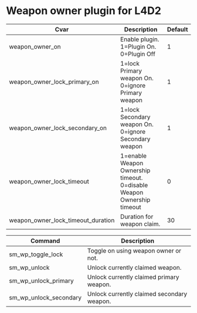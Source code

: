 # Weapon owner plugin for L4D2
Cvar | Description | Default
---|---|---
weapon_owner_on | Enable plugin. 1=Plugin On. 0=Plugin Off | 1
weapon_owner_lock_primary_on | 1=lock Primary weapon On. 0=ignore Primary weapon | 1
weapon_owner_lock_secondary_on | 1=lock Secondary weapon On. 0=ignore Secondary weapon | 1
weapon_owner_lock_timeout | 1=enable Weapon Ownership timeout. 0=disable Weapon Ownership timeout | 0
weapon_owner_lock_timeout_duration | Duration for weapon claim. | 30

Command | Description
---|---
sm_wp_toggle_lock | Toggle on using weapon owner or not.
sm_wp_unlock | Unlock currently claimed weapon.
sm_wp_unlock_primary | Unlock currently claimed primary weapon.
sm_wp_unlock_secondary | Unlock currently claimed secondary weapon.